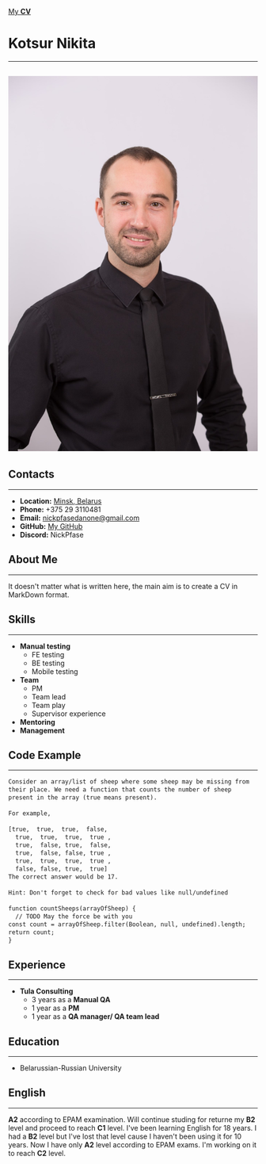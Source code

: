 [My **CV**](https://NickPfase.github.io/rsschool-cv/cv)

# **Kotsur Nikita**
----
![](/E75C09DA-944B-4F97-8909-ACEEEDD79BDD.jpg)
----
## **Contacts**
----
- **Location:** [Minsk, Belarus](https://yandex.by/maps/157/minsk/?ll=27.555691%2C53.902735&z=12)
- **Phone:** +375 29 3110481
- **Email:** nickpfasedanone@gmail.com
- **GitHub:** [My GitHub](https://github.com/NickPfase)
- **Discord:** NickPfase

## **About Me**
----
It doesn't matter what is written here, the main aim is to create a CV in MarkDown format.

## **Skills**
----
- **Manual testing**
    - FE testing
    - BE testing
    - Mobile testing
- **Team**
    - PM
    - Team lead
    - Team play
    - Supervisor experience
- **Mentoring**
- **Management**
## **Code Example**
----
```
Consider an array/list of sheep where some sheep may be missing from their place. We need a function that counts the number of sheep present in the array (true means present).

For example,

[true,  true,  true,  false,
  true,  true,  true,  true ,
  true,  false, true,  false,
  true,  false, false, true ,
  true,  true,  true,  true ,
  false, false, true,  true]
The correct answer would be 17.

Hint: Don't forget to check for bad values like null/undefined

function countSheeps(arrayOfSheep) {
  // TODO May the force be with you
const count = arrayOfSheep.filter(Boolean, null, undefined).length;
return count;
}
```

## **Experience**
----
- **Tula Consulting**
    - 3 years as a **Manual QA**
    - 1 year as a **PM**
    - 1 year as a **QA manager/ QA team lead**

## **Education**
----
- Belarussian-Russian University 

## **English**
----
**A2** according to EPAM examination. Will continue studing for returne my **B2** level and proceed to reach **C1** level.
I've been learning English for 18 years. I had a **B2** level but I've lost that level cause I haven't been using it for 10 years. Now I have only **A2** level according to EPAM exams. I'm working on it to reach **C2** level.
